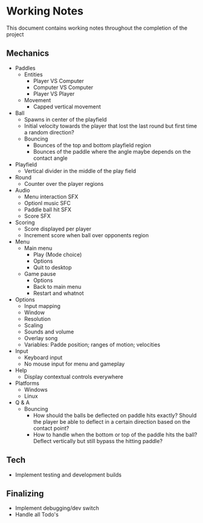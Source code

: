 # Working Notes
This document contains working notes throughout the completion of the project

## Mechanics
- Paddles
  + Entities
    - Player VS Computer
    - Computer VS Computer
    - Player VS Player
  + Movement
    - Capped vertical movement
- Ball
  + Spawns in center of the playfield
  + Initial velocity towards the player that lost the last round
    but first time a random direction?
  + Bouncing
    - Bounces of the top and bottom playfield region
    - Bounces of the paddle where the angle maybe depends on the contact angle
- Playfield
  + Vertical divider in the middle of the play field
- Round
  + Counter over the player regions
- Audio
  + Menu interaction SFX
  + Optionl music SFC
  + Paddle ball hit SFX
  + Score SFX
- Scoring
  + Score displayed per player
  + Increment score when ball over opponents region
- Menu
  + Main menu
    + Play (Mode choice)
    + Options
    + Quit to desktop
  + Game pause
    + Options
    + Back to main menu
    + Restart and whatnot
- Options
  + Input mapping
  + Window
  + Resolution
  + Scaling
  + Sounds and volume
  + Overlay song
  + Variables: Padde position; ranges of motion; velocities
- Input
  + Keyboard input
  + No mouse input for menu and gameplay
- Help
  + Display contextual controls everywhere
- Platforms
  + Windows
  + Linux
- Q & A
  + Bouncing
    - How should the balls be deflected on paddle hits exactly?
      Should the player be able to deflect in a certain direction based on the contact point?
    - How to handle when the bottom or top of the paddle hits the ball?
      Deflect vertically but still bypass the hitting paddle?

## Tech
- Implement testing and development builds

## Finalizing
- Implement debugging/dev switch
- Handle all Todo's